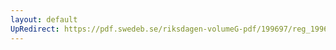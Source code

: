 ```yaml
---
layout: default
UpRedirect: https://pdf.swedeb.se/riksdagen-volumeG-pdf/199697/reg_199697/reg_199697_0441.pdf
---
```

